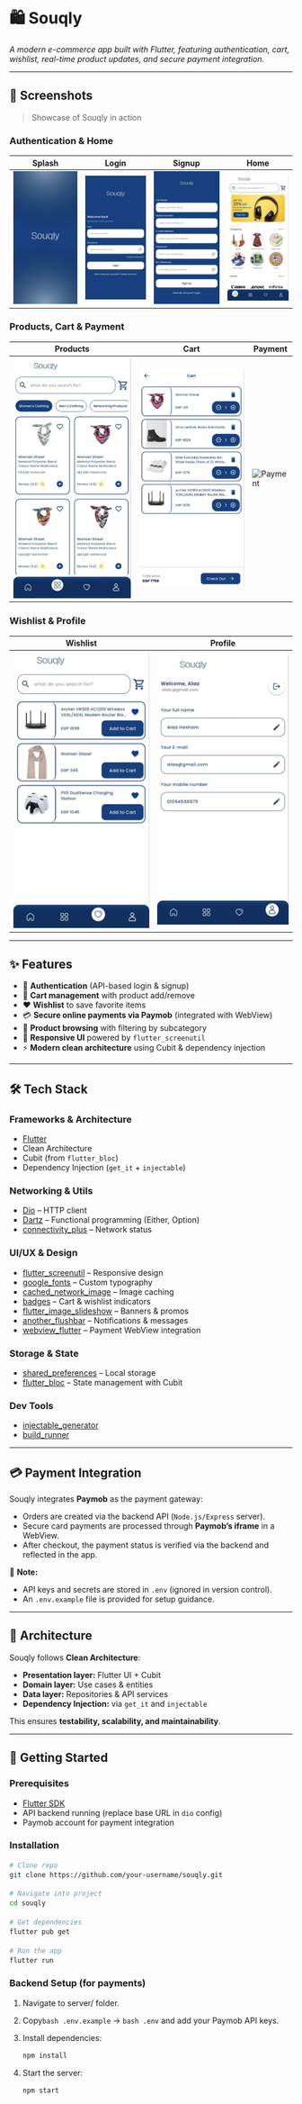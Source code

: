 # 🛍️ Souqly  

*A modern e-commerce app built with Flutter, featuring authentication, cart, wishlist, real-time product updates, and secure payment integration.*  

---

## 📸 Screenshots  
> Showcase of Souqly in action  

### Authentication & Home
| Splash | Login | Signup | Home |
|--------|-------|--------|------|
| ![Splash](assets/screenshots/splash.png) | ![Login](assets/screenshots/login.png) | ![Signup](assets/screenshots/signup.png) | ![Home](assets/screenshots/home.png) |

### Products, Cart & Payment
| Products | Cart | Payment |
|----------|------|---------|
| ![Products](assets/screenshots/products.png) | ![Cart](assets/screenshots/cart.png) | ![Payment](assets/screenshots/payment.png) |

### Wishlist & Profile
| Wishlist | Profile |
|----------|---------|
| ![Wishlist](assets/screenshots/wishlist.png) | ![Profile](assets/screenshots/profile.png) |

---

## ✨ Features  
- 🔐 **Authentication** (API-based login & signup)  
- 🛒 **Cart management** with product add/remove  
- ❤️ **Wishlist** to save favorite items  
- 💳 **Secure online payments via Paymob** (integrated with WebView)  
- 🔎 **Product browsing** with filtering by subcategory  
- 📱 **Responsive UI** powered by `flutter_screenutil`  
- ⚡ **Modern clean architecture** using Cubit & dependency injection  

---

## 🛠️ Tech Stack  

### Frameworks & Architecture
- [Flutter](https://flutter.dev/)  
- Clean Architecture  
- Cubit (from `flutter_bloc`)  
- Dependency Injection (`get_it` + `injectable`)  

### Networking & Utils
- [Dio](https://pub.dev/packages/dio) – HTTP client  
- [Dartz](https://pub.dev/packages/dartz) – Functional programming (Either, Option)  
- [connectivity_plus](https://pub.dev/packages/connectivity_plus) – Network status  

### UI/UX & Design
- [flutter_screenutil](https://pub.dev/packages/flutter_screenutil) – Responsive design  
- [google_fonts](https://pub.dev/packages/google_fonts) – Custom typography  
- [cached_network_image](https://pub.dev/packages/cached_network_image) – Image caching  
- [badges](https://pub.dev/packages/badges) – Cart & wishlist indicators  
- [flutter_image_slideshow](https://pub.dev/packages/flutter_image_slideshow) – Banners & promos  
- [another_flushbar](https://pub.dev/packages/another_flushbar) – Notifications & messages  
- [webview_flutter](https://pub.dev/packages/webview_flutter) – Payment WebView integration  

### Storage & State
- [shared_preferences](https://pub.dev/packages/shared_preferences) – Local storage  
- [flutter_bloc](https://pub.dev/packages/flutter_bloc) – State management with Cubit  

### Dev Tools
- [injectable_generator](https://pub.dev/packages/injectable_generator)  
- [build_runner](https://pub.dev/packages/build_runner)  

---

## 💳 Payment Integration  

Souqly integrates **Paymob** as the payment gateway:  
- Orders are created via the backend API (`Node.js/Express` server).  
- Secure card payments are processed through **Paymob’s iframe** in a WebView.  
- After checkout, the payment status is verified via the backend and reflected in the app.  

🔑 **Note:**  
- API keys and secrets are stored in `.env` (ignored in version control).  
- An `.env.example` file is provided for setup guidance.  

---

## 📐 Architecture  

Souqly follows **Clean Architecture**:  
- **Presentation layer:** Flutter UI + Cubit  
- **Domain layer:** Use cases & entities  
- **Data layer:** Repositories & API services  
- **Dependency Injection:** via `get_it` and `injectable`  

This ensures **testability, scalability, and maintainability**.  

---

## 🚀 Getting Started  

### Prerequisites
- [Flutter SDK](https://flutter.dev/docs/get-started/install)  
- API backend running (replace base URL in `dio` config)  
- Paymob account for payment integration  

### Installation
```bash
# Clone repo
git clone https://github.com/your-username/souqly.git

# Navigate into project
cd souqly

# Get dependencies
flutter pub get

# Run the app
flutter run
 ```

### Backend Setup (for payments)

1. Navigate to server/ folder.

2. Copy```bash .env.example``` → ```bash .env``` and add your Paymob API keys.

3. Install dependencies:
   ```bash
   npm install
   ```
4. Start the server:
     ```bash
   npm start
   ```
